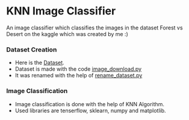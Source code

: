 # KNN Image Classifier

An image classifier which classifies the images in the dataset Forest vs Desert on the kaggle which was created by me :)

### Dataset Creation
- Here is the [Dataset](https://www.kaggle.com/datasets/akhiljethwa/forest-vs-desert).
- Dataset is made with the code [image_download.py](https://github.com/Akhil-77/KNN-Image-Classifier/blob/master/image_download.py) 
- It was renamed with the help of [rename_dataset.py](https://github.com/Akhil-77/KNN-Image-Classifier/blob/master/rename_dataset.py)

### Image Classification

- Image classification is done with the help of KNN Algorithm.
- Used libraries are tenserflow, sklearn, numpy and matplotlib.

